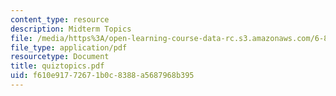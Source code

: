 ```yaml
---
content_type: resource
description: Midterm Topics
file: /media/https%3A/open-learning-course-data-rc.s3.amazonaws.com/6-827-multithreaded-parallelism-languages-and-compilers-fall-2002/f610e91772671b0c8388a5687968b395_quiztopics.pdf
file_type: application/pdf
resourcetype: Document
title: quiztopics.pdf
uid: f610e917-7267-1b0c-8388-a5687968b395
---
```

